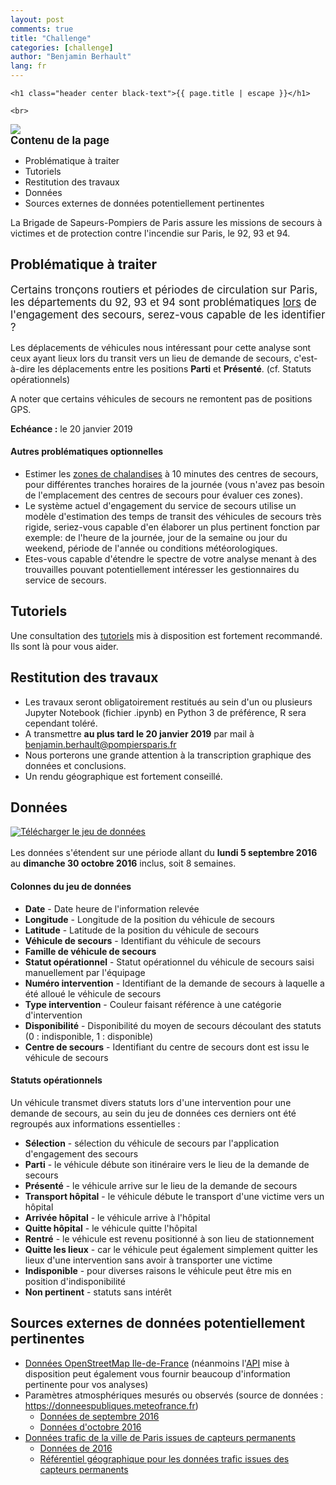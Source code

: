 ```yaml
---
layout: post
comments: true
title: "Challenge"
categories: [challenge]
author: "Benjamin Berhault"
lang: fr
---
```


<div class="section no-pad-bot" id="index-banner">
  <div class="container">

    <h1 class="header center black-text">{{ page.title | escape }}</h1>
    
    <br>
  </div>
</div>

<div class="row">
  <div class="col grid s12 m6 l3">
    <img src="{{ '/images/data_challenge.jpg' | relative_url }}" class="responsive-img">
  </div>
  <div class="col grid s12 m6 l9 ">
    <big><b>Contenu de la page</b></big>
      <ul>
        <li>Problématique à traiter</li>
        <li>Tutoriels</li>
        <li>Restitution des travaux</li>
        <li>Données</li>
        <li>Sources externes de données potentiellement pertinentes</li>
      </ul>
  </div>
</div>

La Brigade de Sapeurs-Pompiers de Paris assure les missions de secours à victimes et de protection contre l'incendie sur Paris, le 92, 93 et 94.

<h2>Problématique à traiter</h2>
<div class="card-panel amber lighten-4"><big>Certains tronçons routiers et périodes de circulation sur Paris, les départements du 92, 93 et 94 sont problématiques <u>lors</u> de l'engagement des secours, serez-vous capable de les identifier ?</big></div>

<p>Les déplacements de véhicules nous intéressant pour cette analyse sont ceux ayant lieux lors du transit vers un lieu de demande de secours, c'est-à-dire les déplacements entre les positions <b>Parti</b> et <b>Présenté</b>. (cf. Statuts opérationnels)</p>

<p>A noter que certains véhicules de secours ne remontent pas de positions GPS.</p>

<p><b>Echéance :</b> le 20 janvier 2019</p>

<h4>Autres problématiques optionnelles</h4>
<ul>
  <li>Estimer les <a href="https://fr.wikipedia.org/wiki/Zone_de_chalandise">zones de chalandises</a> à 10 minutes des centres de secours, pour différentes tranches horaires de la journée (vous n'avez pas besoin de l'emplacement des centres de secours pour évaluer ces zones).</li>
  <li>Le système actuel d'engagement du service de secours utilise un modèle d'estimation des temps de transit des véhicules de secours très rigide, seriez-vous capable d'en élaborer un plus pertinent fonction par exemple: de l'heure de la journée, jour de la semaine ou jour du weekend, période de l'année ou conditions météorologiques.</li>
  <li>Etes-vous capable d'étendre le spectre de votre analyse menant à des trouvailles pouvant potentiellement intéresser les gestionnaires du service de secours.</li>
</ul>

<h2>Tutoriels</h2>
Une consultation des <a href="{{ '/tutoriels.html' | relative_url }}">tutoriels</a> mis à disposition est fortement recommandé. Ils sont là pour vous aider.

<h2>Restitution des travaux</h2>
<ul>
  <li>Les travaux seront obligatoirement restitués au sein d'un ou plusieurs Jupyter Notebook (fichier .ipynb) en Python 3 de préférence, R sera cependant toléré.</li>
  <li>A transmettre <b>au plus tard le 20 janvier 2019</b> par mail à <a href="mailto:benjamin.berhault@pompiersparis.fr?subject=Soumission%20relative%20au%20Paris%20Fire%20Brigade%20Data%20Challenge&amp;body=Bonjour%E2%80%9A%0AVeuillez%20trouver%20en%20pièce%20jointe%20le%20Notebook%20résultant%20de%20mon%20travail%20concernant%20le%20mini%20challenge%20des%20pompiers%20de%20Paris%20d%C2%B4exploitation%20de%20données.">benjamin.berhault@pompiersparis.fr</a></li>
  <li>Nous porterons une grande attention à la transcription graphique des données et conclusions.</li>
  <li>Un rendu géographique est fortement conseillé.</li>
</ul>

<h2>Données</h2>
<div style="display: flex; align-items:center; text-align: center;"><img src="{{ '/images/csv_icon.png' | relative_url }}"> <a href="{{ '/data/data.zip' | relative_url }}">Télécharger le jeu de données</a></div>
<br>
Les données s'étendent sur une période allant du <b>lundi 5 septembre 2016</b> au <b>dimanche 30 octobre 2016</b> inclus, soit 8 semaines.

<h4>Colonnes du jeu de données</h4>
<ul>
  <li><b>Date</b> - Date heure de l'information relevée</li>
  <li><b>Longitude</b> - Longitude de la position du véhicule de secours</li>
  <li><b>Latitude</b> - Latitude de la position du véhicule de secours</li>
  <li><b>Véhicule de secours</b> - Identifiant du véhicule de secours</li>
  <li><b>Famille de véhicule de secours</b></li>
  <li><b>Statut opérationnel</b> - Statut opérationnel du véhicule de secours saisi manuellement par l'équipage</li>
  <li><b>Numéro intervention</b> - Identifiant de la demande de secours à laquelle a été alloué le véhicule de secours</li>
  <li><b>Type intervention</b> - Couleur faisant référence à une catégorie d'intervention</li>
  <li><b>Disponibilité</b> - Disponibilité du moyen de secours découlant des statuts (0 : indisponible, 1 : disponible)</li>
  <li><b>Centre de secours</b> - Identifiant du centre de secours dont est issu le véhicule de secours</li>
</ul>

<h4>Statuts opérationnels</h4>
Un véhicule transmet divers statuts lors d'une intervention pour une demande de secours, au sein du jeu de données ces derniers ont été regroupés aux informations essentielles :
<ul>
  <li><b>Sélection</b> - sélection du véhicule de secours par l'application d'engagement des secours</li>
  <li><b>Parti</b> - le véhicule débute son itinéraire vers le lieu de la demande de secours</li>
  <li><b>Présenté</b> - le véhicule arrive sur le lieu de la demande de secours</li>
  <li><b>Transport hôpital</b> - le véhicule débute le transport d'une victime vers un hôpital</li>
  <li><b>Arrivée hôpital</b> - le véhicule arrive à l'hôpital</li>
  <li><b>Quitte hôpital</b> - le véhicule quitte l'hôpital</li>
  <li><b>Rentré</b> - le véhicule est revenu positionné à son lieu de stationnement</li>
  <li><b>Quitte les lieux</b> - car le véhicule peut également simplement quitter les lieux d'une intervention sans avoir à transporter une victime</li>
  <li><b>Indisponible</b> - pour diverses raisons le véhicule peut être mis en position d'indisponibilité</li>
  <li><b>Non pertinent</b> - statuts sans intérêt</li>
</ul>

<h2>Sources externes de données potentiellement pertinentes</h2>
<ul>
  <li><a href="https://download.geofabrik.de/europe/france/ile-de-france.html">Données OpenStreetMap Ile-de-France</a> (néanmoins l'<a href="{{ site.baseurl }}{% post_url 2019-06-13-06-set-up-an-osrm-server-on-ubuntu %}">API</a> mise à disposition peut également vous fournir beaucoup d'information pertinente pour vos analyses)</li>
  <li>Paramètres atmosphériques mesurés ou observés (source de données : <a href="https://donneespubliques.meteofrance.fr/?fond=produit&id_produit=90&id_rubrique=32">https://donneespubliques.meteofrance.fr</a>)
    <ul>
      <li><a href="{{ '/data/meteo_synop.201609.csv.gz' | relative_url }}">Données de septembre 2016</a></li>
      <li><a href="{{ '/data/meteo_synop.201610.csv.gz' | relative_url }}">Données d'octobre 2016</a></li>
    </ul>
  </li>
  <li><a href="https://opendata.paris.fr/explore/dataset/comptages-routiers-permanents/information/">Données trafic de la ville de Paris issues de capteurs permanents</a>
    <ul>
      <li><a href="https://opendata.paris.fr/api/datasets/1.0/comptages-routiers-permanents/attachments/2016_paris_donnees_trafic_capteurs_zip/">Données de 2016</a></li>
      <li><a href="https://opendata.paris.fr/explore/dataset/referentiel-comptages-routiers/download/?format=csv&timezone=Europe/Berlin&use_labels_for_header=true">Référentiel géographique pour les données trafic issues des capteurs permanents</a></li>
    </ul>
  </li>
</ul>
<br>